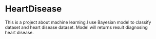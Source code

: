 # HeartDisease
This is a project about machine learning.I use Bayesian model to classify dataset and heart disease dataset.
Model will returns result diagnosing heart disease. 
